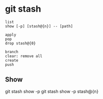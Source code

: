 # git stash

```
list
show [-p] [stash@{n}] -- [path]

apply
pop
drop stash@{0}

branch
clear: remove all
create
push
```

## Show

git stash show -p
git stash show -p stash@{n}



